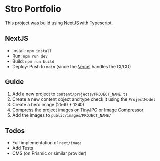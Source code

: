 # Stro Portfolio
This project was build using [NextJS](https://nextjs.org/) with Typescript.

## NextJS 
* Install: `npm install`
* Run: `npm run dev`
* Build: `npm run build` 
* Deploy: Push to `main` (since the [Vercel](https://vercel.com/) handles the CI/CD)


## Guide
1. Add a new project to `content/projects/PROJECT_NAME.ts`
2. Create a new content object and type check it using the `ProjectModel`
3. Create a hero image (2560 * 1240)
4. Compress the project images on [TinyJPG](https://tinyjpg.com/) or [Image Compressor](https://imagecompressor.com/)
5. Add the images to `public/images/PROJECT_NAME/`


## Todos
* Full implementation of `next/image`
* Add Tests
* CMS (on Prismic or similar provider)
